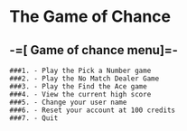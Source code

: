 # The Game of Chance
## -=[ Game of chance menu]=-
	###1. - Play the Pick a Number game
 	###2. - Play the No Match Dealer Game
	###3. - Play the Find the Ace game 
	###4. - View the current high score
	###5. - Change your user name
	###6. - Reset your account at 100 credits
	###7. - Quit
